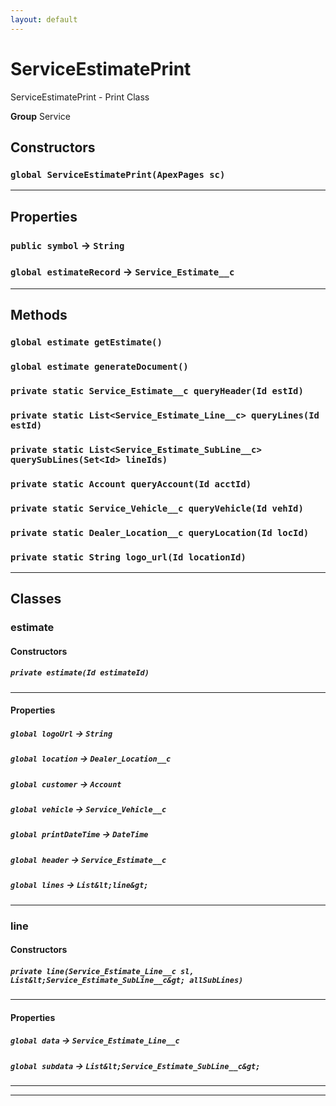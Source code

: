```yaml
---
layout: default
---
```

# ServiceEstimatePrint

ServiceEstimatePrint - Print Class


**Group** Service

## Constructors
### `global ServiceEstimatePrint(ApexPages sc)`
---
## Properties

### `public symbol` → `String`


### `global estimateRecord` → `Service_Estimate__c`


---
## Methods
### `global estimate getEstimate()`
### `global estimate generateDocument()`
### `private static Service_Estimate__c queryHeader(Id estId)`
### `private static List<Service_Estimate_Line__c> queryLines(Id estId)`
### `private static List<Service_Estimate_SubLine__c> querySubLines(Set<Id> lineIds)`
### `private static Account queryAccount(Id acctId)`
### `private static Service_Vehicle__c queryVehicle(Id vehId)`
### `private static Dealer_Location__c queryLocation(Id locId)`
### `private static String logo_url(Id locationId)`
---
## Classes
### estimate
#### Constructors
##### `private estimate(Id estimateId)`
---
#### Properties

##### `global logoUrl` → `String`


##### `global location` → `Dealer_Location__c`


##### `global customer` → `Account`


##### `global vehicle` → `Service_Vehicle__c`


##### `global printDateTime` → `DateTime`


##### `global header` → `Service_Estimate__c`


##### `global lines` → `List&lt;line&gt;`


---

### line
#### Constructors
##### `private line(Service_Estimate_Line__c sl, List&lt;Service_Estimate_SubLine__c&gt; allSubLines)`
---
#### Properties

##### `global data` → `Service_Estimate_Line__c`


##### `global subdata` → `List&lt;Service_Estimate_SubLine__c&gt;`


---

---
